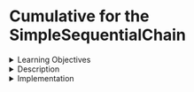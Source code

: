 # Cumulative for the SimpleSequentialChain
<details><summary>Learning Objectives</summary>

# Learning Objectives for the SimpleSequentialChain topic.

### Learning Objectives

After completing this module, associates should be able to:
- connect multiple chains
- compose them into pipelines
 
</details>
<details><summary>Description</summary>

# Description of the SimpleSequentialChain topic.

### SimpleSequentialChain
Sequential chains provide the capability to link various chains together, crafting pipelines that execute specific scenarios. There exist two categories of sequential chains:

1. SimpleSequentialChainChain: The most straightforward version of sequential chains, featuring each step with a singular input/output relationship. The output of one step becomes the input for the next.

2. SequentialChain: A more versatile form of sequential chains, accommodating multiple inputs/outputs.

</details>
<details><summary>Implementation</summary> 

# Implementation for the SimpleSequentialChain topic

### SimpleSequentialChain
```python
from langchain.chains import LLMChain
from langchain.llms import OpenAI
from langchain.prompts import PromptTemplate

# LLMChain to generate a recipe based on a dish name
llm = OpenAI(temperature=0.7)
recipe_chain = LLMChain(llm=recipe_generator, prompt=recipe_prompt)

# LLMChain to compose a cooking tips article using the generated recipe
llm = OpenAI(temperature=0.7)
cooking_tips_chain = LLMChain(llm=cooking_tips_generator, prompt=cooking_tips_prompt)

# Overall chain running the two chains in sequence
from langchain.chains import SimpleSequentialChain

overall_chain = SimpleSequentialChain(
    chains=[recipe_chain, cooking_tips_chain], verbose=True)

cokking = overall_chain.run("shrimp gumbo")
```

</details>
